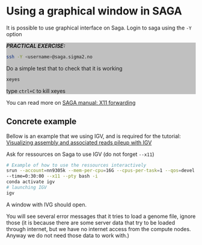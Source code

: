 # Using a graphical window in SAGA
It is possible to use graphical interface on Saga.
Login to saga using the `-Y` option

<div style="background-color:silver">

_**PRACTICAL EXERCISE:**_

```bash
ssh -Y <username>@saga.sigma2.no
```

Do a simple test that to check that it is working

```bash
xeyes
```

type `ctrl+C` to kill xeyes

</div>

You can read more on [SAGA manual: X11 forwarding](https://documentation.sigma2.no/getting_started/create_ssh_keys.html#x11-forwarding)


## Concrete example
Bellow is an example that we using IGV, and is required for the tutorial: [Visualizing assembly and associated reads pileup with IGV](../tutorials/Visualisation_assembly_reads_pileup_IGV.md)

Ask for ressources on Saga to use IGV (do not forget `--x11`)

```bash
# Example of how to use the ressources interactively
srun --account=nn9305k --mem-per-cpu=16G --cpus-per-task=1 --qos=devel \
--time=0:30:00 --x11 --pty bash -i
conda activate igv
# launching IGV
igv
```

A window with IVG should open.

You will see several error messages that it tries to load a genome file, ignore those (it is because there are some server data that try to be loaded through internet, but we have no internet access from the compute nodes. Anyway we do not need those data to work with.)


</div>
</br>
